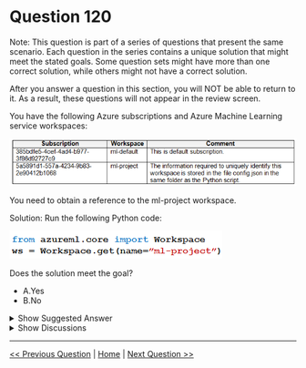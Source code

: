 # Question 120

Note: This question is part of a series of questions that present the same scenario. Each question in the series contains a unique solution that might meet the stated goals. Some question sets might have more than one correct solution, while others might not have a correct solution.

After you answer a question in this section, you will NOT be able to return to it. As a result, these questions will not appear in the review screen.

You have the following Azure subscriptions and Azure Machine Learning service workspaces:

![Question Image](../images/q120_q_image394.png)

You need to obtain a reference to the ml-project workspace.

Solution: Run the following Python code:

![Question Image](../images/q120_q_image396.png)

Does the solution meet the goal?

- A.Yes
- B.No

<details>
  <summary>Show Suggested Answer</summary>

<strong>B</strong><br>

</details>

<details>
  <summary>Show Discussions</summary>

<blockquote><p><strong>Skip73</strong> <code>(Mon 30 Oct 2023 01:38)</code> - <em>Upvotes: 6</em></p><p>Correct Answer is B. You need to reference to the workspace using ws = Workspace.from_config()
The config.json contains the subscription_id, resource-id and the workspace name which are required to get the reference to the workspace.</p></blockquote>
<blockquote><p><strong>evangelist</strong> <code>(Sun 01 Dec 2024 10:15)</code> - <em>Upvotes: 4</em></p><p>The answer is NO,
This code attempts to obtain a reference to the Azure Machine Learning workspace named &quot;ml-project&quot; using the Workspace.get method with only the name parameter. However, the Workspace.get method requires additional parameters to uniquely identify the workspace, such as subscription_id and resource_group. Without these parameters, the method will not be able to locate and reference the workspace correctly.</p></blockquote>
<blockquote><p><strong>Plb2</strong> <code>(Fri 23 Aug 2024 21:51)</code> - <em>Upvotes: 3</em></p><p>besides the wsname, subid and rgname should be provided

ws = Workspace.get(name=&quot;myworkspace&quot;,
subscription_id=&#x27;&lt;azure-subscription-id&gt;&#x27;,
resource_group=&#x27;myresourcegroup&#x27;)</p></blockquote>

<blockquote><p><strong>Plb2</strong> <code>(Sat 24 Aug 2024 08:44)</code> - <em>Upvotes: 1</em></p><p>adding to this; subid is required if user has access to multiple subscriptions, so in this case it is.</p></blockquote>
<blockquote><p><strong>zishankamal</strong> <code>(Wed 14 Aug 2024 11:03)</code> - <em>Upvotes: 1</em></p><p>ws = Workspace.get(name=&quot;myworkspace&quot;,
               subscription_id=&#x27;&lt;azure-subscription-id&gt;&#x27;,
               resource_group=&#x27;myresourcegroup&#x27;)

subscription_id and resource_group are option parameters.</p></blockquote>

<blockquote><p><strong>Matt2000</strong> <code>(Fri 09 Aug 2024 13:51)</code> - <em>Upvotes: 1</em></p><p>Yes. Reference: https://learn.microsoft.com/en-us/python/api/azureml-core/azureml.core.workspace.workspace?view=azure-ml-py#azureml-core-workspace-workspace-get</p></blockquote>
<blockquote><p><strong>LadyCasilda</strong> <code>(Sun 18 Feb 2024 19:50)</code> - <em>Upvotes: 3</em></p><p>On exam 18 August 2023</p></blockquote>
<blockquote><p><strong>skumarliaison</strong> <code>(Tue 13 Feb 2024 18:05)</code> - <em>Upvotes: 2</em></p><p>get
Return a workspace object for an existing Azure Machine Learning Workspace.

Parameters name - str - Required
https://learn.microsoft.com/en-us/python/api/azureml-core/azureml.core.workspace.workspace?view=azure-ml-py#azureml-core-workspace-workspace-get</p></blockquote>

<blockquote><p><strong>PI_Team</strong> <code>(Thu 25 Jan 2024 11:28)</code> - <em>Upvotes: 3</em></p><p>The code snippet will not work because the Workspace.get() method requires the subscription ID and resource group of the workspace as well as the workspace name. The config.json file only contains the workspace name, so the code will not be able to find the workspace.

from azureml.core import Workspace

subscription_id = &quot;5a5891d1-557a-4234-9b83-2e90412b1068&quot;
resource_group = &quot;my-resource-group&quot;
workspace_name = &quot;ml-project&quot;

ws = Workspace(subscription_id, resource_group, workspace_name)

SaM</p></blockquote>

<blockquote><p><strong>phydev</strong> <code>(Sat 20 Jan 2024 14:26)</code> - <em>Upvotes: 4</em></p><p>On exam 20 July 2023.</p></blockquote>
<blockquote><p><strong>BrahderLau</strong> <code>(Sat 02 Dec 2023 03:55)</code> - <em>Upvotes: 2</em></p><p>Answer: Yes

ws = Workspace.get(name=&quot;myworkspace&quot;,
subscription_id=&#x27;&lt;azure-subscription-id&gt;&#x27;,
resource_group=&#x27;myresourcegroup&#x27;)

Reference: https://learn.microsoft.com/en-us/python/api/azureml-core/azureml.core.workspace.workspace?view=azure-ml-py#remarks</p></blockquote>

<blockquote><p><strong>BrahderLau</strong> <code>(Sat 02 Dec 2023 03:57)</code> - <em>Upvotes: 4</em></p><p>* Answer: No. Because subscription_id and resoruce group is not provided</p></blockquote>
<blockquote><p><strong>rishi_ram</strong> <code>(Tue 28 Nov 2023 10:23)</code> - <em>Upvotes: 4</em></p><p>workspace_name is correct parameter not &#x27;name&#x27; 
https://learn.microsoft.com/en-us/python/api/azureml-core/azureml.core.workspace.workspace?view=azure-ml-py
Answer is B for sure</p></blockquote>

</details>

---

[<< Previous Question](question_119.md) | [Home](../index.md) | [Next Question >>](question_121.md)
